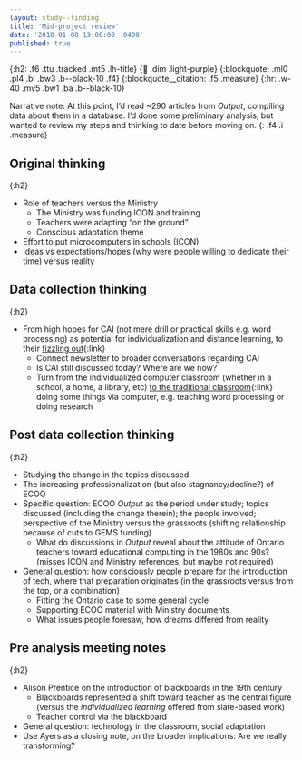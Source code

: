 ```yaml
---
layout: study--finding
title: 'Mid-project review'
date: '2018-01-08 13:00:00 -0400'
published: true
---
```


{:h2: .f6 .ttu .tracked .mt5 .lh-title}
{:link: .dim .light-purple}
{:blockquote: .ml0 .pl4 .bl .bw3 .b--black-10 .f4}
{:blockquote__citation: .f5 .measure}
{:hr: .w-40 .mv5 .bw1 .ba .b--black-10}

Narrative note: At this point, I’d read ~290 articles from *Output*, compiling
data about them in a database. I’d done some preliminary analysis, but wanted to review my steps
and thinking to date before moving on.
{: .f4 .i .measure}

## Original thinking
{:h2}

* Role of teachers versus the Ministry
	* The Ministry was funding ICON and training
	* Teachers were adapting “on the ground”
	* Conscious adaptation theme
* Effort to put microcomputers in schools (ICON)
* Ideas vs expectations/hopes (why were people willing to dedicate their time) versus reality

## Data collection thinking
{:h2}

* From high hopes for CAI (not mere drill or practical skills e.g. word processing) as potential
  for individualization and distance learning, to their [fizzling out](/study/urop/fizzling-excitement-cai/){:link}
	* Connect newsletter to broader conversations regarding CAI
	* Is CAI still discussed today? Where are we now?
	* Turn from the individualized computer classroom (whether in a school, a home, a library, etc) [to the traditional
	  classroom](/study/urop/from-the-computer-classroom/){:link} doing some things via computer, e.g. teaching word
	  processing or doing research

## Post data collection thinking
{:h2}

* Studying the change in the topics discussed
* The increasing professionalization (but also stagnancy/decline?) of ECOO
* Specific question: ECOO *Output* as the period under study; topics discussed (including the change therein); the people
  involved; perspective of the Ministry versus the grassroots (shifting relationship because of cuts to GEMS funding)
	* What do discussions in *Output* reveal about the attitude of Ontario teachers toward educational computing in the
	  1980s and 90s? (misses ICON and Ministry references, but maybe not required)
* General question: how consciously people prepare for the introduction of tech, where that preparation originates
  (in the grassroots versus from the top, or a combination)
	* Fitting the Ontario case to some general cycle
	* Supporting ECOO material with Ministry documents
	* What issues people foresaw, how dreams differed from reality

## Pre analysis meeting notes
{:h2}

* Alison Prentice on the introduction of blackboards in the 19th century
	* Blackboards represented a shift toward teacher as the central figure (versus the *individualized learning* offered from slate-based work)
	* Teacher control via the blackboard
* General question: technology in the classroom, social adaptation
* Use Ayers as a closing note, on the broader implications: Are we really transforming?
